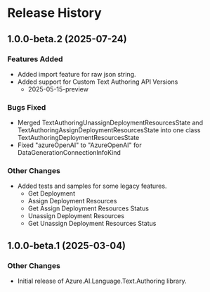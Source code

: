 # Release History

## 1.0.0-beta.2 (2025-07-24)

### Features Added

- Added import feature for raw json string.
- Added support for Custom Text Authoring API Versions
  - 2025-05-15-preview

### Bugs Fixed

- Merged TextAuthoringUnassignDeploymentResourcesState and TextAuthoringAssignDeploymentResourcesState into one class TextAuthoringDeploymentResourcesState
- Fixed "azureOpenAI" to "AzureOpenAI" for DataGenerationConnectionInfoKind

### Other Changes

- Added tests and samples for some legacy features.
  - Get Deployment
  - Assign Deployment Resources
  - Get Assign Deployment Resources Status
  - Unassign Deployment Resources
  - Get Unassign Deployment Resources Status

## 1.0.0-beta.1 (2025-03-04)

### Other Changes

- Initial release of Azure.AI.Language.Text.Authoring library.
